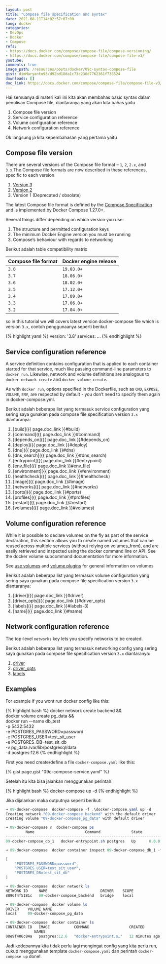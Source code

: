 ```yaml
---
layout: post
title: "Compose file specification and syntax"
date: 2021-08-11T14:02:57+07:00
lang: docker
categories:
- DevOps
- Docker
- Compose
refs: 
- https://docs.docker.com/compose/compose-file/compose-versioning/
- https://docs.docker.com/compose/compose-file/compose-file-v3/
youtube: 
comments: true
image_path: /resources/posts/docker/09c-syntax-compose-file
gist: dimMaryanto93/d92bd18da1c73c230d7762361f738524
downloads: []
doc_link: https://docs.docker.com/compose/compose-file/compose-file-v3/
---
```


Hai semuanya di materi kali ini kita akan membahas basic syntax dalam penulisan Compose file, diantaranya yang akan kita bahas yaitu

1. Compose file version
2. Service configuration reference
3. Volume configuration reference
4. Network configuration reference

Ok langsung ja kita kepembahasan yang pertama yaitu

## Compose file version

There are several versions of the Compose file format – `1`, `2`, `2.x`, and `3.x`.The Compose file formats are now described in these references, specific to each version.

1. [Version 3](https://docs.docker.com/compose/compose-file/compose-file-v3/)
2. [Version 2](https://docs.docker.com/compose/compose-file/compose-file-v2/)
3. Version 1 (Deprecated / obsolate)

The latest Compose file format is defined by the [Compose Specification](https://github.com/compose-spec/compose-spec/blob/master/spec.md) and is implemented by Docker Compose 1.27.0+.

Several things differ depending on which version you use:
1. The structure and permitted configuration keys
2. The minimum Docker Engine version you must be running
3. Compose’s behaviour with regards to networking

Berikut adalah table compatibility matrix

| Compose file format | Docker engine release |
| :---  | :---        |
| `3.8` | `19.03.0+` |        
| `3.7` | `18.06.0+` |        
| `3.6` | `18.02.0+` |        
| `3.5` | `17.12.0+` |        
| `3.4` | `17.09.0+` |        
| `3.3` | `17.06.0+` |        
| `3.2` | `17.04.0+` |        

so in this tutorial we will covers latest version docker-compose file which is version `3.x`, contoh penggunaanya seperti berikut

{% highlight yaml %}
version: '3.8'
services:
    ...
{% endhighlight %}

## Service configuration reference

A service definition contains configuration that is applied to each container started for that service, much like passing command-line parameters to `docker run`. Likewise, network and volume definitions are analogous to `docker network create` and `docker volume create`. 

As with `docker run`, options specified in the Dockerfile, such as `CMD`, `EXPOSE`, `VOLUME`, `ENV`, are respected by default - you don’t need to specify them again in docker-compose.yml.

Berikut adalah beberapa list yang termasuk service configuration yang sering saya gunakan pada compose file specification version `3.x` diantaranya:

1. [build]({{ page.doc_link }}#build)
2. [command]({{ page.doc_link }}#command)
5. [depends_on]({{ page.doc_link }}#depends_on)
6. [deploy]({{ page.doc_link }}#deploy)
7. [dns]({{ page.doc_link }}#dns)
8. [dns_search]({{ page.doc_link }}#dns_search)
9. [entrypoint]({{ page.doc_link }}#entrypoint)
10. [env_file]({{ page.doc_link }}#env_file)
11. [environment]({{ page.doc_link }}#environment)
14. [healthcheck]({{ page.doc_link }}#healthcheck)
15. [image]({{ page.doc_link }}#image)
16. [networks]({{ page.doc_link }}#networks)
17. [ports]({{ page.doc_link }}#ports)
18. [profiles]({{ page.doc_link }}#profiles)
19. [restart]({{ page.doc_link }}#restart)
20. [volumes]({{ page.doc_link }}#volumes)

## Volume configuration reference

While it is possible to declare volumes on the fly as part of the service declaration, this section allows you to create named volumes that can be reused across multiple services (without relying on volumes_from), and are easily retrieved and inspected using the docker command line or API. See the docker volume subcommand documentation for more information.

See [use volumes](https://docs.docker.com/storage/volumes/) and [volume plugins](https://docs.docker.com/engine/extend/plugins_volume/) for general information on volumes

Berikut adalah beberapa list yang termasuk volume configuration yang sering saya gunakan pada compose file specification version `3.x` diantaranya:

1. [driver]({{ page.doc_link }}#driver)
2. [driver_opts]({{ page.doc_link }}#driver_opts)
3. [labels]({{ page.doc_link }}#labels-3)
4. [name]({{ page.doc_link }}#name)

## Network configuration reference

The top-level `networks` key lets you specify networks to be created.

Berikut adalah beberapa list yang termasuk networking config yang sering saya gunakan pada compose file specification version `3.x` diantaranya:

1. [driver](https://docs.docker.com/compose/compose-file/compose-file-v3/#driver-1)
2. [driver_opts](https://docs.docker.com/compose/compose-file/compose-file-v3/#driver_opts-1)
3. [labels](https://docs.docker.com/compose/compose-file/compose-file-v3/#labels-4)

## Examples

For example if you wont run docker config like this:

{% highlight bash %}
docker network create backend && \
docker volume create pg_data && \
docker run --name db_test \
-p 5432:5432 \
-e POSTGRES_PASSWORD=password \
-e POSTGRES_USER=test_sit_user \
-e POSTGRES_DB=test_sit_db \
-v pg_data:/var/lib/postgresql/data \
-d postgres:12.6
{% endhighlight %}

First you need create/define a file `docker-compose.yaml` like this:

{% gist page.gist "09c-compose-service.yaml" %}

Setelah itu kita bisa jalankan menggunakan perintah 

{% highlight bash %}
docker-compose up -d
{% endhighlight %}

Jika dijalankan maka outputnya seperti berikut:

```powershell
➜ 09-docker-compose  docker-compose -f .\docker-compose.yaml up -d
Creating network "09-docker-compose_backend" with the default driver
Creating volume "09-docker-compose_pg_data" with default driver

➜ 09-docker-compose ✗  docker-compose ps
         Name                       Command              State                    Ports
---------------------------------------------------------------------------------------------------------
09-docker-compose_db_1   docker-entrypoint.sh postgres   Up      0.0.0.0:5432->5432/tcp,:::5432->5432/tcp

➜ 09-docker-compose  docker container inspect 09-docker-compose_db_1 -f '{% raw %}{{json .Config.Env}}{% endraw %}' | python.exe -m json.tool

[
    "POSTGRES_PASSWORD=password",
    "POSTGRES_USER=test_sit_user",
    "POSTGRES_DB=test_sit_db"
]

➜ 09-docker-compose  docker network ls
NETWORK ID     NAME                        DRIVER    SCOPE
8896f4f5181c   09-docker-compose_backend   bridge    local

➜ 09-docker-compose  docker volume ls
DRIVER    VOLUME NAME
local     09-docker-compose_pg_data

➜ 09-docker-compose  docker container ls
CONTAINER ID   IMAGE           COMMAND                  CREATED          STATUS          PORTS
             NAMES
08e9f406c84a   postgres:12.6   "docker-entrypoint.s…"   12 minutes ago   Up 12 minutes   0.0.0.0:5432->5432/tcp, :::5432->5432/tcp   09-docker-compose_db_1
```

Jadi kedepannya kita tidak perlu lagi mengingat config yang kita perlu run, cukup menggunakan template `docker-compose.yaml` dan perintah `docker-compose up` done!. 